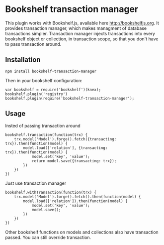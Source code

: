 # Bookshelf transaction manager

This plugin works with Bookshelf.js, available here http://bookshelfjs.org.
It provides transaction manager, which makes managment of database transactions
simpler. Transaction manager injects transactions into every bookshelf object
or collection, in transaction scope, so that you don't have to pass transaction
around.

## Installation

    npm install bookshelf-transaction-manager

Then in your bookshelf configuration:

    var bookshelf = require('bookshelf')(knex);
    bookshelf.plugin('registry')
    bookshelf.plugin(require('bookshelf-transaction-manager');

## Usage

Insted of passing transaction around

    bookshelf.transaction(function(trx) {
        trx.model('Model').forge().fetch({transacting: trx}).then(function(model) {
            model.load(['relation'], {transacting: trx}).then(function(model) {
                model.set('key', 'value');
                return model.save({transacting: trx});
            })
        })
    })

Just use transaction manager

    bookshelf.withTransaction(function(trx) {
        trx.model('Model').forge().fetch().then(function(model) {
            model.load(['relation']).then(function(model) {
                model.set('key', 'value');
                model.save();
            })
        })
    })

Other bookshelf functions on models and collections also have transaction
passed. You can still override transaction.
